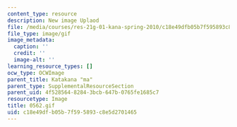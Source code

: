 ```yaml
---
content_type: resource
description: New image Uplaod
file: /media/courses/res-21g-01-kana-spring-2010/c18e49dfb05b7f595893c8e5d2701465_0562.gif
file_type: image/gif
image_metadata:
  caption: ''
  credit: ''
  image-alt: ''
learning_resource_types: []
ocw_type: OCWImage
parent_title: Katakana "ma"
parent_type: SupplementalResourceSection
parent_uid: 4f528564-8284-3bcb-647b-0765fe1685c7
resourcetype: Image
title: 0562.gif
uid: c18e49df-b05b-7f59-5893-c8e5d2701465
---
```

